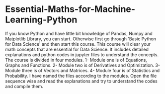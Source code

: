 # Essential-Maths-for-Machine-Learning-Python
If you know Python and have little bit knowledge of Pandas, Numpy and Matplotlib Library, you can start. Otherwise first go through 'Basic Python for Data Science'  and then start this course. This course will clear your math concepts that are essential for Data Science. It includes detailed explanations and python codes in jupyter files to understand the concepts.
The course is divided in four modules.
1- Module one is of Equations, Graphs and Functions.
2- Module two is of Derivatives and Optimization.
3- Module three is of Vectors and Matrices.
4- Module four is of Statistics and Probability.
I have named the files according to the modules. Open the file sequence wise and read the explanations and try to understand the codes and compile them. 
